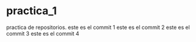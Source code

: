 # practica_1
practica de repositorios. 
este es el commit 1
este es el commit 2
este es el commit 3
este es el commit 4
